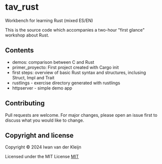 # tav_rust
Workbench for learning Rust (mixed ES/EN)

This is the source code which accompanies a two-hour "first glance" workshop about Rust.

## Contents

- demos: comparison between C and Rust
- primer_proyecto: First project created with Cargo init
- first steps: overview of basic Rust syntax and structures, inclusing Struct, Impl and Trait
- rustlings - exercise directory generated with rustlings
- httpserver - simple demo app

## Contributing

Pull requests are welcome. For major changes, please open an issue first
to discuss what you would like to change.

## Copyright and license

Copyright © 2024 Iwan van der Kleijn

Licensed under the MIT License 
[MIT](https://choosealicense.com/licenses/mit/)